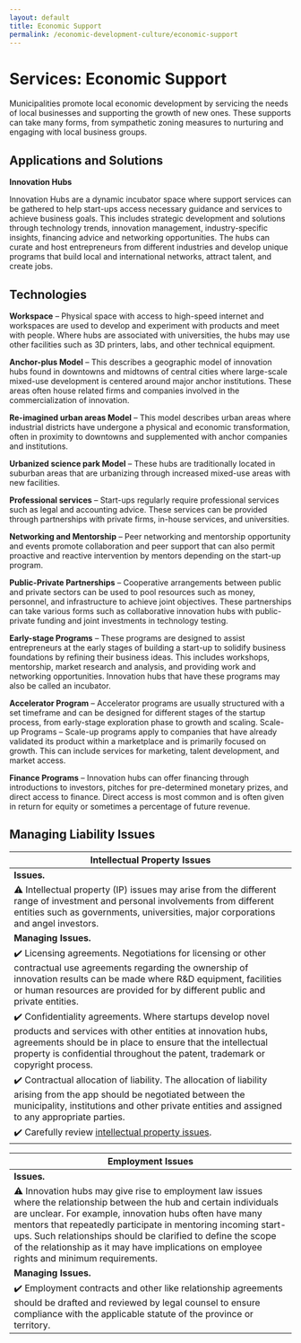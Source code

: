 ```yaml
---
layout: default
title: Economic Support
permalink: /economic-development-culture/economic-support
---
```

# Services: Economic Support

Municipalities promote local economic development by servicing the needs of local businesses and supporting the growth of new ones.  These supports can take many forms, from sympathetic zoning measures to nurturing and engaging with local business groups. 

## Applications and Solutions

**Innovation Hubs**

Innovation Hubs are a dynamic incubator space where support services can be gathered to help start-ups access necessary guidance and services to achieve business goals. This includes strategic development and solutions through technology trends, innovation management, industry-specific insights, financing advice and networking opportunities. The hubs can curate and host entrepreneurs from different industries and develop unique programs that build local and international networks, attract talent, and create jobs.  

## Technologies

**Workspace** – Physical space with access to high-speed internet and workspaces are used to develop and experiment with products and meet with people. Where hubs are associated with universities, the hubs may use other facilities such as 3D printers, labs, and other technical equipment.

**Anchor-plus Model** – This describes a geographic model of innovation hubs found in downtowns and midtowns of central cities where large-scale mixed-use development is centered around major anchor institutions. These areas often house related firms and companies involved in the commercialization of innovation.

**Re-imagined urban areas Model** – This model describes urban areas where industrial districts have undergone a physical and economic transformation, often in proximity to downtowns and supplemented with anchor companies and institutions.

**Urbanized science park Model** – These hubs are traditionally located in suburban areas that are urbanizing through increased mixed-use areas with new facilities.

**Professional services** – Start-ups regularly require professional services such as legal and accounting advice. These services can be provided through partnerships with private firms, in-house services, and universities.

**Networking and Mentorship** – Peer networking and mentorship opportunity and events promote collaboration and peer support that can also permit proactive and reactive intervention by mentors depending on the start-up program.

**Public-Private Partnerships** – Cooperative arrangements between public and private sectors can be used to pool resources such as money, personnel, and infrastructure to achieve joint objectives. These partnerships can take various forms such as collaborative innovation hubs with public-private funding and joint investments in technology testing.

**Early-stage Programs** – These programs are designed to assist entrepreneurs at the early stages of building a start-up to solidify business foundations by refining their business ideas. This includes workshops, mentorship, market research and analysis, and providing work and networking opportunities. Innovation hubs that have these programs may also be called an incubator. 

**Accelerator Program** – Accelerator programs are usually structured with a set timeframe and can be designed for different stages of the startup process, from early-stage exploration phase to growth and scaling. 
Scale-up Programs – Scale-up programs apply to companies that have already validated its product within a marketplace and is primarily focused on growth. This can include services for marketing, talent development, and market access.

**Finance Programs** – Innovation hubs can offer financing through introductions to investors, pitches for pre-determined monetary prizes, and direct access to finance. Direct access is most common and is often given in return for equity or sometimes a percentage of future revenue.

## Managing Liability Issues

| Intellectual Property Issues| 
|---|
| **Issues.**|  
|:warning: Intellectual property (IP) issues may arise from the different range of investment and personal involvements from different entities such as governments, universities, major corporations and angel investors. |
|**Managing Issues.** |
|:heavy_check_mark: Licensing agreements. Negotiations for licensing or other contractual use agreements regarding the ownership of innovation results can be made where R&D equipment, facilities or human resources are provided for by different public and private entities.|
|:heavy_check_mark: Confidentiality agreements. Where startups develop novel products and services with other entities at innovation hubs, agreements should be in place to ensure that the intellectual property is confidential throughout the patent, trademark or copyright process.| 
|:heavy_check_mark: Contractual allocation of liability. The allocation of liability arising from the app should be negotiated between the municipality, institutions and other private entities and assigned to any appropriate parties.| 
|:heavy_check_mark: Carefully review [intellectual property issues](https://cippic-ca.github.io/SmartCityToolkit/intellectual-property.html).| 


| Employment Issues| 
|---|
| **Issues.**|  
|:warning: Innovation hubs may give rise to employment law issues where the relationship between the hub and certain individuals are unclear. For example, innovation hubs often have many mentors that repeatedly participate in mentoring incoming start-ups. Such relationships should be clarified to define the scope of the relationship as it may have implications on employee rights and minimum requirements.|
|**Managing Issues.**| 
|:heavy_check_mark: Employment contracts and other like relationship agreements should be drafted and reviewed by legal counsel to ensure compliance with the applicable statute of the province or territory.| 
